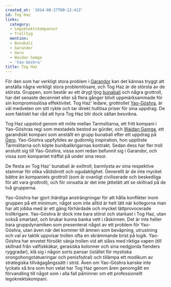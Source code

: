 ```yaml
---
created_at: '2014-08-27T00:12:41Z'
id: Tog Haz
links:
  category:
  - Legoknektskompanier
  - Trolltyg
  mention:
  - Bunabali
  - Garandor
  - Gero
  - Waidan Gamga
  - 'Yao-Góshra'
title: Tog Haz
---
```


För den som har verkligt stora problem i [Garandor] kan det kännas tryggt att anställa några
verkligt stora problemlösare, och Tog Haz är de största av de största. Gruppen, som består av ett
drygt tjog [bunabali] och några grottroll, har det senaste decenniet eller så flera gånger blivit
uppmärksammade för sin kompromisslösa effektivitet. Tog Haz' ledare, grottrollet [Yao-Góshra], är
väl medveten om sitt rykte och tar direkt hutlösa priser för sina uppdrag. De som faktiskt har råd
att hyra Tog Haz blir dock sällan besvikna.

Tog Haz uppstod genom ett möte mellan Tarmslitarna, ett fritt kompani i Yao-Góshras regi som
mestadels bestod av gûrder, och [Waidan Gamga], ett garandiskt kompani som anställt en grupp
bunabali efter ett uppdrag på [Gero]. Yao-Góshra uppfylldes av gudomlig inspiration, hon upplöste
Tarmslitarna och köpte bunibalikrigarnas kontrakt. Sedan dess har fler troll anslutit sig till
Yao-Góshra, vissa som redan befunnit sig i Garandor, och vissa som kompaniet träffat på under sina
resor.

De flesta av Tog Haz' bunabali är exiltroll, bannlysta av sina respektive stammar för olika
våldsbrott och ogudaktighet. Generellt är de inte mycket bättre än kompaniets grottroll (som är
ovanligt civiliserade och beskedliga för att vara grottroll), och för oinsatta är det inte jättelätt
att se skillnad på de två grupperna.

Yao-Góshra har gjort ihärdiga ansträngningar för att hålla konflikter inom gruppen på ett minimum,
något som inte alltid är helt lätt när kollegorna man har att jobba med är ett gäng förhärdade och
mycket lättprovocerade trollkrigare. Yao-Góshra är dock inte bara störst och starkast i Tog Haz,
utan också smartast, och brukar kunna banka vett i råskinnen. Det är inte heller bara gruppdynamiken
som presenterat något av ett problem för Yao-Góshra, utan även när det kommer till ämnen som
beväpning, utrustning och val av taktik uppvisar trollen ofta en skrämmande brist på logik.
Yao-Góshra har envetet försökt vänja trollen vid att slåss med riktiga vapen (till skillnad från
valfiskkäkar, gerasiska kolonner och sina nedgjorda fienders ryggradar), klä sig i någon sorts
pansar (istället för mystiska orongohongotatueringar och penisfodral) och tillämpa ett modikum av
strategiska tillvägagångssätt i strid. Även om Yao-Góshra kanske inte lyckats så bra som hon velat
har Tog Haz genom åren genomgått en förvandling till något som i alla fall påminner om ett
professionellt legoknektskompani.

  [Garandor]: Garandor
  [bunabali]: Bunabali
  [Yao-Góshra]: Yao-Góshra
  [Waidan Gamga]: Waidan_Gamga
  [Gero]: Gero